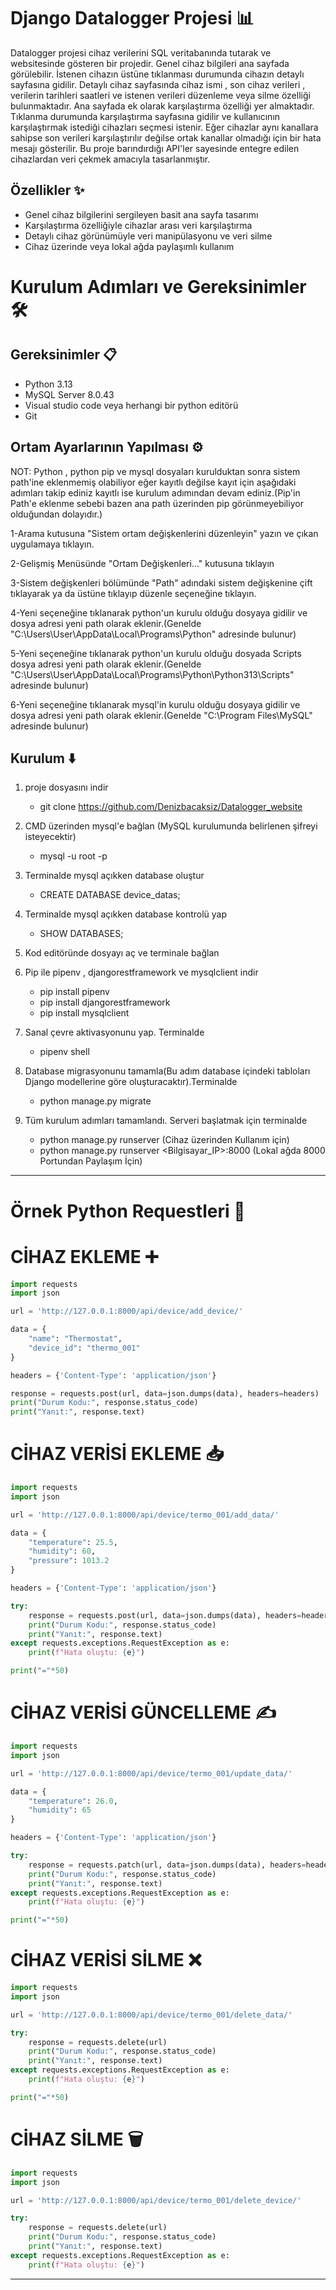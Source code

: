# **Django Datalogger Projesi** 📊

Datalogger projesi cihaz verilerini SQL veritabanında tutarak ve websitesinde gösteren bir projedir. Genel cihaz bilgileri ana sayfada görülebilir. İstenen cihazın üstüne tıklanması durumunda cihazın detaylı sayfasına gidilir. Detaylı cihaz sayfasında cihaz ismi , son cihaz verileri , verilerin tarihleri saatleri ve istenen verileri düzenleme veya silme özelliği bulunmaktadır. Ana sayfada ek olarak karşılaştırma özelliği yer almaktadır. Tıklanma durumunda karşılaştırma sayfasına gidilir ve kullanıcının karşılaştırmak istediği cihazları seçmesi istenir. Eğer cihazlar aynı kanallara sahipse son verileri karşılaştırılır değilse ortak kanallar olmadığı için bir hata mesajı gösterilir. Bu proje barındırdığı API'ler sayesinde entegre edilen cihazlardan veri çekmek amacıyla tasarlanmıştır.


## Özellikler ✨

* Genel cihaz bilgilerini sergileyen basit ana sayfa tasarımı
* Karşılaştırma özelliğiyle cihazlar arası veri karşılaştırma
* Detaylı cihaz görünümüyle veri manipülasyonu ve veri silme
* Cihaz üzerinde veya lokal ağda paylaşımlı kullanım




# **Kurulum Adımları ve Gereksinimler** 🛠️
## Gereksinimler 📋

- Python 3.13
- MySQL Server 8.0.43
- Visual studio code veya herhangi bir python editörü
- Git


## Ortam Ayarlarının Yapılması ⚙️
NOT: Python , python pip ve mysql dosyaları kurulduktan sonra sistem path'ine eklenmemiş olabiliyor eğer kayıtlı değilse kayıt için aşağıdaki adımları takip ediniz kayıtlı ise kurulum adımından devam ediniz.(Pip'in Path'e eklenme sebebi bazen ana path üzerinden pip görünmeyebiliyor olduğundan dolayıdır.)

1-Arama kutusuna "Sistem ortam değişkenlerini düzenleyin" yazın ve çıkan uygulamaya tıklayın.

2-Gelişmiş Menüsünde "Ortam Değişkenleri..." kutusuna tıklayın

3-Sistem değişkenleri bölümünde "Path" adındaki sistem değişkenine çift tıklayarak ya da üstüne tıklayıp düzenle seçeneğine tıklayın.

4-Yeni seçeneğine tıklanarak python'un kurulu olduğu dosyaya gidilir ve dosya adresi yeni path olarak eklenir.(Genelde "C:\Users\User\AppData\Local\Programs\Python" adresinde bulunur) 

5-Yeni seçeneğine tıklanarak python'un kurulu olduğu dosyada Scripts dosya adresi yeni path olarak eklenir.(Genelde "C:\Users\User\AppData\Local\Programs\Python\Python313\Scripts" adresinde bulunur)

6-Yeni seçeneğine tıklanarak mysql'in kurulu olduğu dosyaya gidilir ve dosya adresi yeni path olarak eklenir.(Genelde "C:\Program Files\MySQL" adresinde bulunur)

## Kurulum ⬇️
1) proje dosyasını indir
    - git clone https://github.com/Denizbacaksiz/Datalogger_website

2) CMD üzerinden mysql'e bağlan (MySQL kurulumunda belirlenen şifreyi isteyecektir)
    - mysql -u root -p

3) Terminalde mysql açıkken database oluştur
    - CREATE DATABASE device_datas;

4) Terminalde mysql açıkken database kontrolü yap
    - SHOW DATABASES;

5) Kod editöründe dosyayı aç ve terminale bağlan

6) Pip ile pipenv , djangorestframework ve mysqlclient indir
    - pip install pipenv
    - pip install djangorestframework
    - pip install mysqlclient

7) Sanal çevre aktivasyonunu yap. Terminalde
    - pipenv shell

8) Database migrasyonunu tamamla(Bu adım database içindeki tabloları Django modellerine göre oluşturacaktır).Terminalde
    - python manage.py migrate

9) Tüm kurulum adımları tamamlandı. Serveri başlatmak için terminalde 
    - python manage.py runserver (Cihaz üzerinden Kullanım için)
    - python manage.py runserver <Bilgisayar_IP>:8000 (Lokal ağda 8000 Portundan Paylaşım İçin)


---
# **Örnek Python Requestleri** 🚀

# CİHAZ EKLEME ➕
```python
import requests
import json

url = 'http://127.0.0.1:8000/api/device/add_device/'

data = {
    "name": "Thermostat",
    "device_id": "thermo_001"
}

headers = {'Content-Type': 'application/json'}

response = requests.post(url, data=json.dumps(data), headers=headers)
print("Durum Kodu:", response.status_code)
print("Yanıt:", response.text)
```



# CİHAZ VERİSİ EKLEME 📥
```python
import requests
import json

url = 'http://127.0.0.1:8000/api/device/termo_001/add_data/'  

data = {
    "temperature": 25.5,
    "humidity": 60,
    "pressure": 1013.2
}

headers = {'Content-Type': 'application/json'}

try:
    response = requests.post(url, data=json.dumps(data), headers=headers)
    print("Durum Kodu:", response.status_code)
    print("Yanıt:", response.text)
except requests.exceptions.RequestException as e:
    print(f"Hata oluştu: {e}")

print("="*50)
```



# CİHAZ VERİSİ GÜNCELLEME ✍️
```python
import requests
import json

url = 'http://127.0.0.1:8000/api/device/termo_001/update_data/'  

data = {
    "temperature": 26.0,
    "humidity": 65
}

headers = {'Content-Type': 'application/json'}

try:
    response = requests.patch(url, data=json.dumps(data), headers=headers)
    print("Durum Kodu:", response.status_code)
    print("Yanıt:", response.text)
except requests.exceptions.RequestException as e:
    print(f"Hata oluştu: {e}")

print("="*50)
```


# CİHAZ VERİSİ SİLME ❌
```python
import requests
import json

url = 'http://127.0.0.1:8000/api/device/termo_001/delete_data/'

try:
    response = requests.delete(url)
    print("Durum Kodu:", response.status_code)
    print("Yanıt:", response.text)
except requests.exceptions.RequestException as e:
    print(f"Hata oluştu: {e}")

print("="*50)
```


# CİHAZ SİLME 🗑️
```python
import requests
import json

url = 'http://127.0.0.1:8000/api/device/termo_001/delete_device/'

try:
    response = requests.delete(url)
    print("Durum Kodu:", response.status_code)
    print("Yanıt:", response.text)
except requests.exceptions.RequestException as e:
    print(f"Hata oluştu: {e}")
```
---
